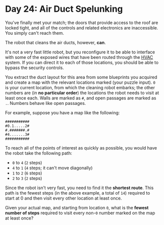 # Day 24: Air Duct Spelunking
You've finally met your match; the doors that provide access to the roof are locked tight, and all of the controls and 
related electronics are inaccessible. You simply can't reach them.

The robot that cleans the air ducts, however, **can**.

It's not a very fast little robot, but you reconfigure it to be able to interface with some of the exposed wires that 
have been routed through the [HVAC](https://en.wikipedia.org/wiki/HVAC) system. If you can direct it to each of those 
locations, you should be able to bypass the security controls.

You extract the duct layout for this area from some blueprints you acquired and create a map with the relevant 
locations marked (your puzzle input). `0` is your current location, from which the cleaning robot embarks; the other 
numbers are (in **no particular order**) the locations the robot needs to visit at least once each. Walls are marked 
as `#`, and open passages are marked as `.`. Numbers behave like open passages.

For example, suppose you have a map like the following:
```
###########
#0.1.....2#
#.#######.#
#4.......3#
###########
```
To reach all of the points of interest as quickly as possible, you would have the robot take the following path:
* `0` to `4` (`2` steps)
* `4` to `1` (`4` steps; it can't move diagonally)
* `1` to `2` (`6` steps)
* `2` to `3` (`2` steps)

Since the robot isn't very fast, you need to find it the **shortest route**. This path is the fewest steps (in the 
above example, a total of `14`) required to start at 0 and then visit every other location at least once.

Given your actual map, and starting from location `0`, what is the **fewest number of steps** required to visit every 
non-`0` number marked on the map at least once?
